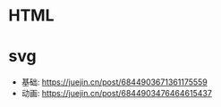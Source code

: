 # HTML

# svg

+ 基础: https://juejin.cn/post/6844903671361175559
+ 动画: https://juejin.cn/post/6844903476464615437